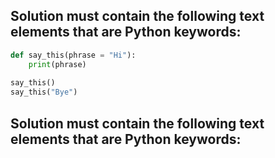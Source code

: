 
## Solution **must** contain the following text elements that are Python keywords:  

```python
def say_this(phrase = "Hi"):  
    print(phrase)
        
say_this()
say_this("Bye")

```
## Solution **must** contain the following text elements that are Python keywords:  
